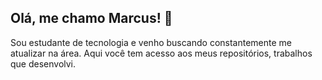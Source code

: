 ## Olá, me chamo Marcus! 👋

Sou estudante de tecnologia e venho buscando constantemente me atualizar na área. 
Aqui você tem acesso aos meus repositórios, trabalhos que desenvolvi. 
